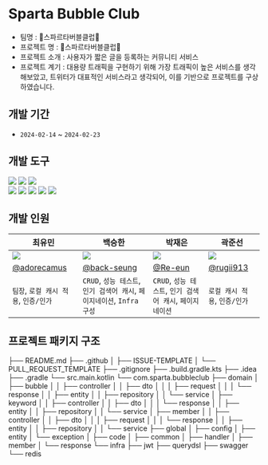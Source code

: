 # Sparta Bubble Club
- 팀명 : 🫧스파르타버블클럽🫧
- 프로젝트 명 : 🫧스파르타버블클럽🫧
- 프로젝트 소개 : 사용자가 짧은 글을 등록하는 커뮤니티 서비스
- 프로젝트 계기 : 대용량 트래픽을 구현하기 위해 가장 트래픽이 높은 서비스를 생각해보았고, 트위터가 대표적인 서비스라고 생각되어, 이를 기반으로 프로젝트를 구상하였습니다.

## 개발 기간
- `2024-02-14` ~ `2024-02-23`

## 개발 도구
<img src="https://img.shields.io/badge/Spring Boot-6DB33F?style=for-the-badge&logo=springboot&logoColor=white">
<img src="https://img.shields.io/badge/Spring Data Jpa-6DB33F?style=for-the-badge&logo=spring&logoColor=white">
<img src="https://img.shields.io/badge/Spring Security-6DB33F?style=for-the-badge&logo=spring-security&logoColor=white">
<br>
<img src="https://img.shields.io/badge/Swagger-6DB33F?style=for-the-badge&logo=swagger&logoColor=white">
<img src="https://img.shields.io/badge/MySQL-4479A1?style=for-the-badge&logo=MySQL&logoColor=white">
<img src="https://img.shields.io/badge/Redis-DC382D?style=for-the-badge&logo=redis&logoColor=white">
<img src="https://img.shields.io/badge/Kotlin-7F52FF?style=for-the-badge&logo=kotlin&logoColor=white">
<img src="https://img.shields.io/badge/IntelliJ Ultimate Idea-000000?style=for-the-badge&logo=intellijidea&logoColor=white">

## 개발 인원

| 최유민                                                       | 백승한                                                      | 박재은                                                        | 곽준선                                                        |
|-----------------------------------------------------------|----------------------------------------------------------|------------------------------------------------------------|------------------------------------------------------------|
| ![](https://avatars.githubusercontent.com/u/115597692?v=4) | ![](https://avatars.githubusercontent.com/u/84169773?v=4) | ![](https://avatars.githubusercontent.com/u/149674839?v=4) | ![](https://avatars.githubusercontent.com/u/120253044?v=4) |
| [@adorecamus](https://github.com/adorecamus)             | [@back-seung](https://github.com/back-seung)             | [@Re-eun](https://github.com/Re-eun)                       | [@rugii913](https://github.com/rugii913)                                              |
| `팀장`, `로컬 캐시 적용`, `인증/인가`                                 | `CRUD`, `성능 테스트`, `인기 검색어 캐시`, `페이지네이션`, `Infra 구성`      | `CRUD`, `성능 테스트`, `인기 검색어 캐시`, `페이지네이션`                    | `로컬 캐시 적용`, `인증/인가`                                        |

## 프로젝트 패키지 구조
├── README.md
├── .github
│   ├── ISSUE-TEMPLATE
│   └── PULL_REQUEST_TEMPLATE
├── .gitignore
├── .build.gradle.kts
├── .idea
├── .gradle
└── src.main.kotlin
    └── com.sparta.bubbleclub
    ├── domain
    │   ├── bubble
    │   │   ├── controller
    │   │   ├── dto
    │   │   │   ├── request
    │   │   │   └── response
    │   │   ├── entity
    │   │   ├── repository
    │   │   └── service
    │   ├── keyword
    │   │   ├── controller
    │   │   ├── dto
    │   │   │   └── response
    │   │   ├── entity
    │   │   ├── repository
    │   │   └── service
    │   ├── member
    │   │   ├── controller
    │   │   ├── dto
    │   │   │   ├── request
    │   │   │   └── response
    │   │   ├── entity
    │   │   ├── repository
    │   │   └── service
    ├── global
    │   ├── config
    │   ├── entity
    │   └── exception
    │       ├── code
    │       ├── common
    │       ├── handler
    │       ├── member
    │       └── response
    └── infra
        ├── jwt
        ├── querydsl
        ├── swagger
        └── redis



